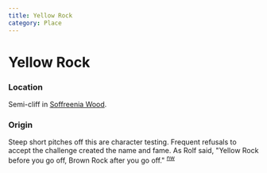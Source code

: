 ```yaml
---
title: Yellow Rock
category: Place
---
```

# Yellow Rock
### Location

Semi-cliff in [Soffreenia Wood](/Run/Soffreenia-Wood).

### Origin

Steep short pitches off this are character testing. Frequent refusals to accept the challenge created the name and fame. As Rolf said, "Yellow Rock before you go off, Brown Rock after you go off." <sup>[nw][]</sup>


[nw]: /Names-Walt "Meany Names by Walter Little, 1984"
